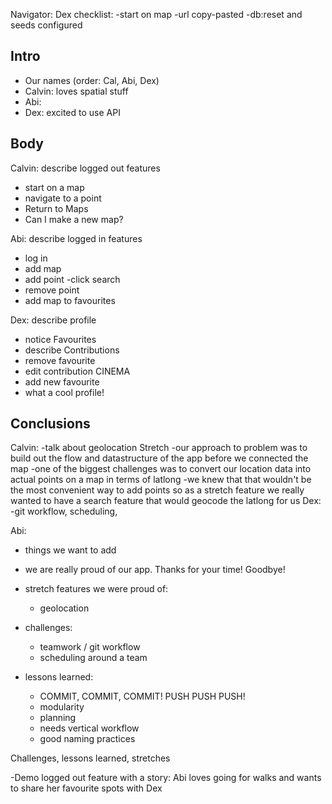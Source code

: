 
Navigator: Dex
checklist:
-start on map
-url copy-pasted
-db:reset and seeds configured

## Intro
- Our names (order: Cal, Abi, Dex)
- Calvin: loves spatial stuff
- Abi:
- Dex: excited to use API

## Body

Calvin: describe logged out features
  - start on a map
  - navigate to a point
  - Return to Maps
  - Can I make a new map?

Abi: describe logged in features
  - log in
  - add map
  - add point
    -click
    search
  - remove point
  - add map to favourites

Dex: describe profile
  - notice Favourites
  - describe Contributions
  - remove favourite
  - edit contribution CINEMA
  - add new favourite
  - what a cool profile!

## Conclusions

Calvin:
  -talk about geolocation Stretch
  -our approach to problem was to build out the flow and datastructure of the app before we connected the map 
  -one of the biggest challenges was to convert our location data into actual points on a map in terms of latlong
  -we knew that that wouldn't be the most convenient way to add points so as a stretch feature we really wanted to have a search feature that would geocode the latlong for us
Dex:
  -git workflow, scheduling,

Abi:
  - things we want to add
  - we are really proud of our app. Thanks for your time! Goodbye!



- stretch features we were proud of:
  - geolocation
- challenges:
  - teamwork / git workflow
  - scheduling around a team
- lessons learned:
  - COMMIT, COMMIT, COMMIT! PUSH PUSH PUSH!
  - modularity
  - planning
  - needs vertical workflow
  - good naming practices


Challenges, lessons learned, stretches

-Demo logged out feature with a story: Abi loves going for walks and wants to share her favourite spots with Dex
